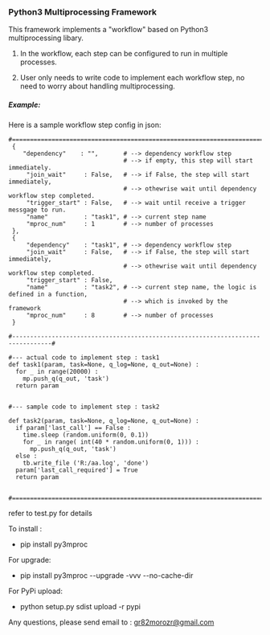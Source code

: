 ### Python3 Multiprocessing Framework 

This framework implements a "workflow" based on Python3 multiprocessing libary.

1. In the workflow, each step can be configured to run in multiple processes.

2. User only needs to write code to implement each workflow step, no need to worry about handling multiprocessing.


##### Example:

Here is a sample workflow step config in json:
```  
#==================================================================================
 {
    "dependency"    : "",       # --> dependency workflow step
                                # --> if empty, this step will start immediately.
     "join_wait"     : False,   # --> if False, the step will start immediately, 
                                # --> othewrise wait until dependency workflow step completed.
     "trigger_start" : False,   # --> wait until receive a trigger messgage to run.                          
     "name"          : "task1", # --> current step name
     "mproc_num"     : 1        # --> number of processes 
 },
 {
     "dependency"    : "task1", # --> dependency workflow step
     "join_wait"     : False,   # --> if False, the step will start immediately, 
                                # --> othewrise wait until dependency workflow step completed.
     "trigger_start" : False,                              
     "name"          : "task2", # --> current step name, the logic is defined in a function, 
                                # --> which is invoked by the framework 
     "mproc_num"     : 8        # --> number of processes 
 } 
 
#---------------------------------------------------------------------------------#

#--- actual code to implement step : task1
def task1(param, task=None, q_log=None, q_out=None) :
  for _ in range(20000) : 
    mp.push_q(q_out, 'task')
  return param


#--- sample code to implement step : task2

def task2(param, task=None, q_log=None, q_out=None) :
  if param['last_call'] == False :
    time.sleep (random.uniform(0, 0.1))
    for _ in range( int(40 * random.uniform(0, 1))) : 
      mp.push_q(q_out, 'task')  
  else :
    tb.write_file ('R:/aa.log', 'done')
  param['last_call_required'] = True    
  return param 
 

#==================================================================================
```

refer to test.py for details 


To install :

- pip install py3mproc

For upgrade:

- pip install py3mproc --upgrade -vvv  --no-cache-dir


For PyPi upload:

- python setup.py sdist upload -r pypi


Any questions, please send email to : gr82morozr@gmail.com

